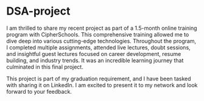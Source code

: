 # DSA-project

I am thrilled to share my recent project as part of a 1.5-month online training program with CipherSchools. This comprehensive training allowed me to dive deep into various cutting-edge technologies. Throughout the program, I completed multiple assignments, attended live lectures, doubt sessions, and insightful guest lectures focused on career development, resume building, and industry trends. It was an incredible learning journey that culminated in this final project.

This project is part of my graduation requirement, and I have been tasked with sharing it on LinkedIn. I am excited to present it to my network and look forward to your feedback.
